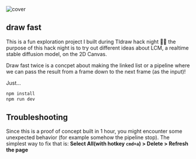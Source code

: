 <div>
    <img src="https://github.com/lichin-lin/draw-fast-twice/blob/2b88aad47eef9484e4d55c03f619647747b05b18/public/cover.png?raw=true" alt="cover">
</div>

## draw fast

This is a fun exploration project I built during Tldraw hack night 🧑‍💻 the purpose of this hack night is to try out different ideas about LCM, a realtime stable diffusion model, on the 2D Canvas.

Draw fast twice is a concpet about making the linked list or a pipeline where we can pass the result from a frame down to the next frame (as the input)! 

Just...

```bash
npm install
npm run dev
```

## Troubleshooting
Since this is a proof of concept built in 1 hour, you might encounter some unexpected behavior (for example somehow the pipeline stop). The simplest way to fix that is: **Select All(with hotkey `cmd+a`) > Delete > Refresh the page**
